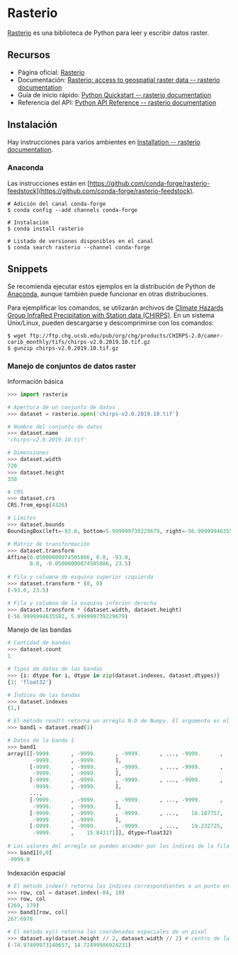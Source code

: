 # Rasterio
[Rasterio](https://github.com/mapbox/rasterio) es una biblioteca de Python para leer y escribir datos raster.

## Recursos
* Página oficial: [Rasterio](https://github.com/mapbox/rasterio)
* Documentación: [Rasterio: access to geospatial raster data -- rasterio documentation](https://rasterio.readthedocs.io/)
* Guía de inicio rápido: [Python Quickstart -- rasterio documentation](https://rasterio.readthedocs.io/en/stable/quickstart.html)
* Referencia del API: [Python API Reference -- rasterio documentation](https://rasterio.readthedocs.io/en/stable/api/)

## Instalación
Hay instrucciones para varios ambientes en [Installation -- rasterio documentation](https://rasterio.readthedocs.io/en/stable/installation.html).

### Anaconda
Las instrucciones están en [https://github.com/conda-forge/rasterio-feedstock](https://github.com/conda-forge/rasterio-feedstock).
```terminal
# Adición del canal conda-forge
$ conda config --add channels conda-forge

# Instalación
$ conda install rasterio

# Listado de versiones disponibles en el canal
$ conda search rasterio --channel conda-forge
```

## Snippets
Se recomienda ejecutar estos ejemplos en la distribución de Python de [Anaconda](https://www.anaconda.com/), aunque también puede funcionar en otras distribuciones.

Para ejemplificar los comandos, se utilizarán archivos de [Climate Hazards Group InfraRed Precipitation with Station data (CHIRPS)](https://www.chc.ucsb.edu/data/chirps). En un sistema Unix/Linux, pueden descargarse y descomprimirse con los comandos:

```terminal
$ wget ftp://ftp.chg.ucsb.edu/pub/org/chg/products/CHIRPS-2.0/camer-carib_monthly/tifs/chirps-v2.0.2019.10.tif.gz
$ gunzip chirps-v2.0.2019.10.tif.gz
```

### Manejo de conjuntos de datos raster
Información básica
```python
>>> import rasterio

# Apertura de un conjunto de datos
>>> dataset = rasterio.open('chirps-v2.0.2019.10.tif')

# Nombre del conjunto de datos
>>> dataset.name
'chirps-v2.0.2019.10.tif'

# Dimensiones
>>> dataset.width
720
>>> dataset.height
350

# CRS
>>> dataset.crs
CRS.from_epsg(4326)

# Límites
>>> dataset.bounds
BoundingBox(left=-93.0, bottom=5.999999739229679, right=-56.9999994635582, top=23.5)

# Matriz de transformación
>>> dataset.transform
Affine(0.05000000074505806, 0.0, -93.0,
       0.0, -0.05000000074505806, 23.5)
       
# Fila y columna de esquina superior izquierda
>>> dataset.transform * (0, 0)
(-93.0, 23.5)

# Fila y columna de la esquina inferior derecha
>>> dataset.transform * (dataset.width, dataset.height)
(-56.9999994635582, 5.999999739229679)
```

Manejo de las bandas
```python
# Cantidad de bandas
>>> dataset.count
1

# Tipos de datos de las bandas
>>> {i: dtype for i, dtype in zip(dataset.indexes, dataset.dtypes)}
{1: 'float32'}

# Índices de las bandas
>>> dataset.indexes
(1,)

# El método read() retorna un arreglo N-D de Numpy. El argumento es el índice de la banda
>>> band1 = dataset.read(1)

# Datos de la banda 1
>>> band1
array([[-9999.      , -9999.      , -9999.      , ..., -9999.      ,
        -9999.      , -9999.      ],
       [-9999.      , -9999.      , -9999.      , ..., -9999.      ,
        -9999.      , -9999.      ],
       [-9999.      , -9999.      , -9999.      , ..., -9999.      ,
        -9999.      , -9999.      ],
       ...,
       [-9999.      , -9999.      , -9999.      , ..., -9999.      ,
        -9999.      , -9999.      ],
       [-9999.      , -9999.      , -9999.      , ...,    16.187757,
        -9999.      , -9999.      ],
       [-9999.      , -9999.      , -9999.      , ...,    19.232725,
        -9999.      ,    15.843171]], dtype=float32)
        
# Los valores del arreglo se pueden acceder por los índices de la fila y la columna
>>> band1[0,0]
-9999.0
```

Indexación espacial
```python
# El método index() retorna los índices correspondientes a un punto en el espacio georreferenciado
>>> row, col = dataset.index(-84, 10)
>>> row, col
(269, 179)
>>> band1[row, col]
267.6978

# El método xy() retorna las coordenadas espaciales de un pixel
>>> dataset.xy(dataset.height // 2, dataset.width // 2) # centro de la imagen
(-74.97499973140657, 14.72499986924231)
```

